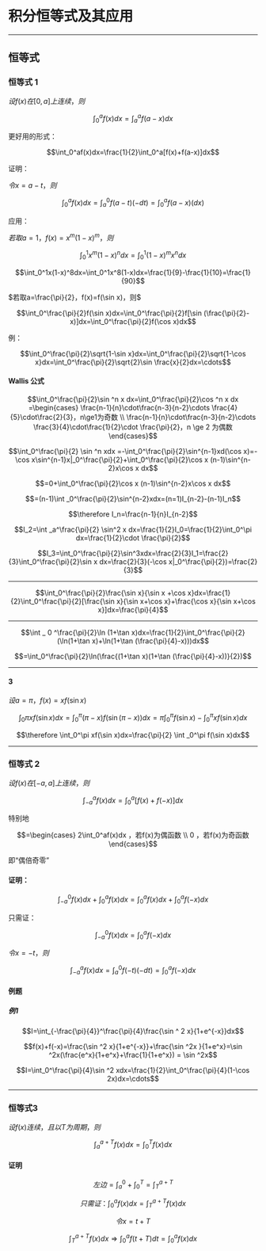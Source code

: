 # 积分恒等式及其应用

---

## 恒等式

### 恒等式 1

$设f(x)在[0,a]上连续，则$

$$\int_0^af(x)dx=\int_a^af(a-x)dx$$

更好用的形式：

$$\int_0^af(x)dx=\frac{1}{2}\int_0^a[f(x)+f(a-x)]dx$$

证明：

$令x=a-t，则$

$$\int_0^af(x)dx=\int _a^0f(a-t)(-dt) = \int_0^af(a-x)(dx)$$

应用：

$若取a=1，f(x)=x^m(1-x)^m，则$

$$\int_0^1x^m(1-x)^ndx=\int_0^1(1-x)^mx^ndx$$

$$\int_0^1x(1-x)^8dx=\int_0^1x^8(1-x)dx=\frac{1}{9}-\frac{1}{10}=\frac{1}{90}$$

$若取a=\frac{\pi}{2}，f(x)=f(\sin x)，则$

$$\int_0^\frac{\pi}{2}f(\sin x)dx=\int_0^\frac{\pi}{2}f[\sin (\frac{\pi}{2}-x)]dx=\int_0^\frac{\pi}{2}f(\cos x)dx$$

例：

$$\int_0^\frac{\pi}{2}\sqrt{1-\sin x}dx=\int_0^\frac{\pi}{2}\sqrt{1-\cos x}dx=\int_0^\frac{\pi}{2}\sqrt{2}\sin \frac{x}{2}dx=\cdots$$

#### Wallis 公式

$$\int_0^\frac{\pi}{2}\sin ^n x dx=\int_0^\frac{\pi}{2}\cos ^n x dx =\begin{cases}
\frac{n-1}{n}\cdot\frac{n-3}{n-2}\cdots \frac{4}{5}\cdot\frac{2}{3}，n\ge1为奇数 \\
\frac{n-1}{n}\cdot\frac{n-3}{n-2}\cdots \frac{3}{4}\cdot\frac{1}{2}\cdot \frac{\pi}{2}，n \ge 2 为偶数
\end{cases}$$

$$\int_0^\frac{\pi}{2} \sin ^n xdx =-\int_0^\frac{\pi}{2}\sin^{n-1}xd(\cos x)=-\cos x\sin^{n-1}x|_0^\frac{\pi}{2}+\int_0^\frac{\pi}{2}\cos x (n-1)\sin^{n-2}x\cos x dx$$

$$=0+\int_0^\frac{\pi}{2}\cos x (n-1)\sin^{n-2}x\cos x dx$$

$$=(n-1)\int _0^\frac{\pi}{2}\sin^{n-2}xdx=(n=1)I_{n-2}-(n-1)I_n$$

$$\therefore I_n=\frac{n-1}{n}I_{n-2}$$

$$I_2=\int _a^\frac{\pi}{2} \sin^2 x dx=\frac{1}{2}I_0=\frac{1}{2}\int_0^\pi dx=\frac{1}{2}\cdot \frac{\pi}{2}$$

$$I_3=\int_0^\frac{\pi}{2}\sin^3xdx=\frac{2}{3}I_1=\frac{2}{3}\int_0^\frac{\pi}{2}\sin x dx=\frac{2}{3}(-\cos x|_0^\frac{\pi}{2})=\frac{2}{3}$$

---

$$\int_0^\frac{\pi}{2}\frac{\sin x}{\sin x +\cos x}dx=\frac{1}{2}\int_0^\frac{\pi}{2}[\frac{\sin x}{\sin x+\cos x}+\frac{\cos x}{\sin x+\cos x}]dx=\frac{\pi}{4}$$

---

$$\int _ 0 ^\frac{\pi}{2}\ln (1+\tan x)dx=\frac{1}{2}\int_0^\frac{\pi}{2}(\ln(1+\tan x)+\ln(1+\tan (\frac{\pi}{4}-x)))dx$$

$$=\int_0^\frac{\pi}{2}\ln(\frac{(1+\tan x)(1+\tan (\frac{\pi}{4}-x))}{2})$$

---

#### 3

$设a=\pi，f(x)=xf(\sin x)$

$$\int _ 0 \pi xf(\sin x)dx=\int_0^\pi (\pi - x)f(\sin(\pi - x))dx=\pi \int_0^\pi f(\sin x)-\int_0^\pi x f(\sin x)dx$$

$$\therefore \int_0^\pi xf(\sin x)dx=\frac{\pi}{2} \int _0^\pi f(\sin x)dx$$

---

### 恒等式 2

$设f(x)在[-a,a]上连续，则$

$$\int_{-a}^af(x)dx=\int_0^a[f(x)+f(-x)]dx$$

特别地

$$=\begin{cases}
2\int_0^af(x)dx ，若f(x)为偶函数 \\
0 ，若f(x)为奇函数
\end{cases}$$

即“偶倍奇零”

#### 证明：

$$\int_{-a}^0 f(x)dx+\int_0^af(x)dx=\int _0 ^a f(x)dx+\int_0^af(-x)dx$$

只需证：

$$\int_{-a}^0f(x)dx=\int_0^af(-x)dx$$

$令x=-t，则$

$$\int_{-a}^af(x)dx=\int_a^0f(-t)(-dt)=\int_0^af(-x)dx$$

#### 例题

##### 例1

$$I=\int_{-\frac{\pi}{4}}^\frac{\pi}{4}\frac{\sin ^ 2 x}{1+e^{-x}}dx$$

$$f(x)+f(-x)=\frac{\sin ^2 x}{1+e^{-x}}+\frac{\sin ^2x }{1+e^x}=\sin ^2x(\frac{e^x}{1+e^x}+\frac{1}{1+e^x}) = \sin ^2x$$

$$I=\int_0^\frac{\pi}{4}\sin ^2 xdx=\frac{1}{2}\int_0^\frac{\pi}{4}(1-\cos 2x)dx=\cdots$$

---

### 恒等式3

$设f(x)连续，且以T为周期，则$

$$\int_a^{a+T}f(x)dx=\int_0^Tf(x)dx$$

#### 证明

$$左边=\int_a^0+\int_0^T=\int_T^{a+T}$$

$$只需证：\int_0^af(x)dx=\int_T^{a+T}f(x)dx$$

$$令x=t+T$$

$$\int_T^{a+T}f(x)dx\Rightarrow \int_0^af(t+T)dt=\int_0^af(x)dx$$

